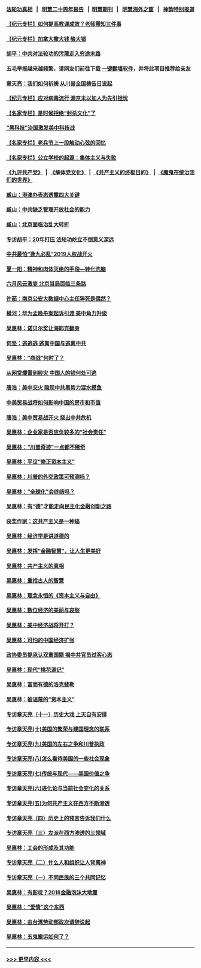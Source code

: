 #### [法轮功真相](https://github.com/gfw-breaker/truth/blob/master/README.md?t=0) &nbsp;&nbsp;|&nbsp;&nbsp; [明慧二十周年报告](https://github.com/gfw-breaker/mh-reports/blob/master/README.md?t=0) &nbsp;&nbsp;|&nbsp;&nbsp;[明慧期刊](https://github.com/gfw-breaker/mh-qikan) &nbsp;&nbsp;|&nbsp;&nbsp; [明慧海外之窗](https://github.com/gfw-breaker/mh-news/blob/master/README.md?t=0) &nbsp;&nbsp;|&nbsp;&nbsp; [神韵特别报道](https://github.com/gfw-breaker/mh-news/blob/master/shenyun.md?t=0)
#### [【纪元专栏】如何提高教课成效？老师需知三件事](../pages/nsc423/n12417848.md?t=07020101) 
#### [【纪元专栏】加拿大撒大钱 酿大错](../pages/nsc423/n12406564.md?t=07020101) 
#### [胡平：中共对法轮功的污蔑走入穷途末路](../pages/nsc423/n12266737.md?t=07020101) 
#### 五毛举报越来越频繁，请网友们前往下载 [一键翻墙软件](https://github.com/gfw-breaker/ssr-accounts)，并将此项目推荐给亲友
#### [章天亮：我们如何祈祷 从川普全国祷告日说起](../pages/nsc423/n11944627.md?t=07020101) 
#### [【纪元专栏】应对病毒流行 渥京未以加人为先引担忧](../pages/nsc423/n11875714.md?t=07020101) 
#### [【名家专栏】是时候拒绝“封杀文化”了](../pages/nsc423/n11814093.md?t=07020101) 
#### [“黑科技”治国激发美中科技战](../pages/nsc423/n11638056.md?t=07020101) 
#### [【名家专栏】老兵节上一段触动心弦的回忆](../pages/nsc423/n11646016.md?t=07020101) 
#### [【名家专栏】公立学校的起源：集体主义与失败](../pages/nsc423/n11601833.md?t=07020101) 
#### [《九评共产党》](https://github.com/begood0513/9ping.md/blob/master/README.md) &nbsp;|&nbsp; [《解体党文化》](../../../../jtdwh.md/blob/master/README.md)  &nbsp;|&nbsp; [《共产主义的终极目的》](../../../../gczydzjmd.md/blob/master/README.md) &nbsp;|&nbsp; [《魔鬼在统治我们的世界》](../../../../mgztzwmdsj.md/blob/master/README.md) 
#### [臧山：港澳办表态透露四大关键](../pages/nsc423/n11421628.md?t=07020101) 
#### [臧山：中共缺乏管理开放社会的能力](../pages/nsc423/n11407457.md?t=07020101) 
#### [臧山：北京面临治乱大转折](../pages/nsc423/n11406895.md?t=07020101) 
#### [专访胡平：20年打压 法轮功屹立不倒意义深远](../pages/nsc423/n11398800.md?t=07020101) 
#### [中共最怕“逢九必乱”2019人权战开火](../pages/nsc423/n11385248.md?t=07020101) 
#### [夏一阳：精神和肉体灭绝的手段—转化洗脑](../pages/nsc423/n11368250.md?t=07020101) 
#### [六月风云激变 北京当局面临三条路](../pages/nsc423/n11313668.md?t=07020101) 
#### [许茹：南京公安大数据中心主任猝死是偶然？](../pages/nsc423/n11064744.md?t=07020101) 
#### [横河：华为孟晚舟案起诉引渡 美中角力升级](../pages/nsc423/n11027230.md?t=07020101) 
#### [吴惠林：诺贝尔奖让海耶克翻身](../pages/nsc423/n10890049.md?t=07020101) 
#### [何坚：逃逃逃 逃离中国与逃离中共](../pages/nsc423/n10592891.md?t=07020101) 
#### [吴惠林：“商战”何时了？](../pages/nsc423/n10573558.md?t=07020101) 
#### [从网贷爆雷到股灾 中国人的钱何处可逃](../pages/nsc423/n10572800.md?t=07020101) 
#### [唐浩：美中交火 隐现中共黑势力混水摸鱼](../pages/nsc423/n10544040.md?t=07020101) 
#### [中美贸易战将如何影响中国的房市和币值](../pages/nsc423/n10543697.md?t=07020101) 
#### [唐浩：美中贸易战开火 烧出中共危机](../pages/nsc423/n10540126.md?t=07020101) 
#### [吴惠林：企业家是否应负较多的“社会责任”](../pages/nsc423/n10535022.md?t=07020101) 
#### [吴惠林：“川普奇迹”一点都不稀奇](../pages/nsc423/n10512808.md?t=07020101) 
#### [吴惠林：平议“修正资本主义”](../pages/nsc423/n10495724.md?t=07020101) 
#### [吴惠林：川普的外交政策可预测吗？](../pages/nsc423/n10462387.md?t=07020101) 
#### [吴惠林：“全球化”会终结吗？](../pages/nsc423/n10452838.md?t=07020101) 
#### [吴惠林：有“德”才能走向民主化金融创新之路](../pages/nsc423/n10432292.md?t=07020101) 
#### [获奖作家：这共产主义是一种癌](../pages/nsc423/n10431541.md?t=07020101) 
#### [吴惠林：经济学是讲道德的](../pages/nsc423/n10398014.md?t=07020101) 
#### [吴惠林：发挥“金融智慧”，让人生更美好](../pages/nsc423/n10375019.md?t=07020101) 
#### [吴惠林：共产主义的真相](../pages/nsc423/n10351394.md?t=07020101) 
#### [吴惠林：重拾古人的智慧](../pages/nsc423/n10337691.md?t=07020101) 
#### [吴惠林：理念永恒的《资本主义与自由》](../pages/nsc423/n10316274.md?t=07020101) 
#### [吴惠林：数位经济的美丽与哀愁](../pages/nsc423/n10292946.md?t=07020101) 
#### [吴惠林：美中经济战将开打？](../pages/nsc423/n10258825.md?t=07020101) 
#### [吴惠林：可怕的中国经济扩张](../pages/nsc423/n10219147.md?t=07020101) 
#### [政协委员提承认双重国籍 揭中共官员过客心态](../pages/nsc423/n10208809.md?t=07020101) 
#### [吴惠林：现代“桃花源记”](../pages/nsc423/n10185234.md?t=07020101) 
#### [吴惠林：富而有德的洛克斐勒](../pages/nsc423/n10142264.md?t=07020101) 
#### [吴惠林：被诬蔑的“资本主义”](../pages/nsc423/n10124816.md?t=07020101) 
#### [专访章天亮（十一）历史大戏 上天自有安排](../pages/nsc423/n10094905.md?t=07020101) 
#### [专访章天亮(十)美国的繁荣与建国理念的联系](../pages/nsc423/n10094899.md?t=07020101) 
#### [专访章天亮(九)美国的左右之争和川普执政](../pages/nsc423/n10094889.md?t=07020101) 
#### [专访章天亮(八)怎么看待美国的一些社会现象](../pages/nsc423/n10094857.md?t=07020101) 
#### [专访章天亮(七)传统与现代——美国价值之争](../pages/nsc423/n10093140.md?t=07020101) 
#### [专访章天亮(六)进化论与当前社会变化的关系](../pages/nsc423/n10092036.md?t=07020101) 
#### [专访章天亮(五)为何共产主义在西方不断渗透](../pages/nsc423/n10083620.md?t=07020101) 
#### [专访章天亮（四）历史上的预言告诉我们什么](../pages/nsc423/n10083606.md?t=07020101) 
#### [专访章天亮（三）左派在西方渗透的三领域](../pages/nsc423/n10081115.md?t=07020101) 
#### [吴惠林：工会的形成及其功能](../pages/nsc423/n10080633.md?t=07020101) 
#### [专访章天亮（二）什么人和组织让人背离神](../pages/nsc423/n10076637.md?t=07020101) 
#### [专访章天亮（一）不同民族的三个共同记忆](../pages/nsc423/n10074188.md?t=07020101) 
#### [吴惠林：有影呒？2018金融泡沫大地震](../pages/nsc423/n10040534.md?t=07020101) 
#### [吴惠林：“爱情”这个东西](../pages/nsc423/n10019423.md?t=07020101) 
#### [吴惠林：由台湾劳动部政次请辞说起](../pages/nsc423/n9979679.md?t=07020101) 
#### [吴惠林：五鬼搬运如何了？](../pages/nsc423/n9925338.md?t=07020101) 

----
#### [ >>> 更早内容 <<< ](../indexes/nsc423-earlier.md)
